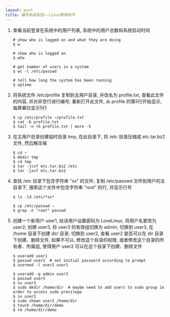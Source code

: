 ```yaml
---
layout: post
title: 操作系统实验——Linux常用命令
---
```


1.  查看当前登录在系统中的用户列表, 系统中的用户总数和系统启动时间

	    # show who is logged on and what they are doing
	    $ w

	    # show who is logged on
	    $ who

	    # get number of users in a system
	    $ wc -l /etc/passwd

	    # tell how long the system has been running
	    $ uptime

2.  将系统文件 /etc/profile 复制到主用户目录, 并改名为 profile.txt, 查看此文件的内容, 并对非空行进行编号; 重新打开此文件, 从 profile 的第5行开始显示, 每屏幕仅显示5行

	    $ cp /etc/profile ~/profile.txt
	    $ cat -b profile.txt
	    $ tail -n +5 profile.txt | more -5

3.  在主用户目录创建临时目录 tmp, 在此目录下, 将 /etc 目录压缩成 etc.tar.bz2 文件, 然后解压缩

	    $ cd ~
	    $ mkdir tmp
	    $ cd tmp
	    $ tar -jcvf etc.tar.bz2 /etc
	    $ tar -jxvf etc.tar.bz2

4.  查找 /etc 目录下包含字符串 "ss" 的文件; 复制 /etc/passwd 文件到用户的主目录下, 搜索这个文件中包含字符串 "root" 的行, 并显示行号

	    $ ls -ld /etc/*ss*
	
	    $ cp /etc/passwd ~
	    $ grep -n "root" passwd

5.  创建一个新用户 user1, 给该用户设置密码为 LoveLinux, 将用户名更改为 user2; 创建 user3, 将 user3 的有效组切换为 admin; 切换到 user3, 在 /home 目录下创建 dir/ 目录; 切换到 user2, 查看 user2 是否可以在 dir 目录下创建、删除文件, 如果不可以, 修改这个目录的权限, 或者修改这个目录的所有者、所属组, 使得用户 user2 可以在这个目录下创建、删除文件

	    $ useradd user1
	    $ passwd user1	# set initial password according to prompt
	    $ usermod -l user2 user1

	    $ useradd -g admin user3
	    $ passwd user3
	    $ su user3
	    $ sudo mkdir /home/dir	# maybe need to add users to sudo group in order to access sudo previlege
	    $ su user2
	    $ sudo chown user2 /home/dir
	    $ touch /home/dir/demo
	    $ rm /home/dir/demo
